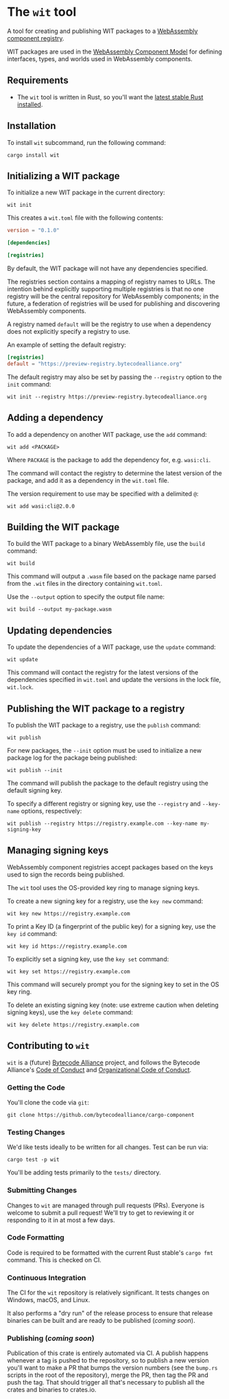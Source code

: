 # The `wit` tool

A tool for creating and publishing WIT packages to a [WebAssembly component
registry](https://warg.io/).

WIT packages are used in the [WebAssembly Component Model](https://github.com/WebAssembly/component-model/)
for defining interfaces, types, and worlds used in WebAssembly components.

## Requirements

* The `wit` tool is written in Rust, so you'll want the [latest stable Rust
  installed](https://www.rust-lang.org/tools/install).

## Installation

To install `wit` subcommand, run the following command:

```
cargo install wit
```

## Initializing a WIT package

To initialize a new WIT package in the current directory:

```
wit init
```

This creates a `wit.toml` file with the following contents:

```toml
version = "0.1.0"

[dependencies]

[registries]
```

By default, the WIT package will not have any dependencies specified.

The registries section contains a mapping of registry names to URLs. The
intention behind explicitly supporting multiple registries is that no one
registry will be the central repository for WebAssembly components; in the
future, a federation of registries will be used for publishing and discovering
WebAssembly components.

A registry named `default` will be the registry to use when a dependency does
not explicitly specify a registry to use.

An example of setting the default registry:

```toml
[registries]
default = "https://preview-registry.bytecodealliance.org"
```

The default registry may also be set by passing the `--registry` option to the
`init` command:

```
wit init --registry https://preview-registry.bytecodealliance.org
```

## Adding a dependency

To add a dependency on another WIT package, use the `add` command:

```
wit add <PACKAGE>
```

Where `PACKAGE` is the package to add the dependency for, e.g. `wasi:cli`.

The command will contact the registry to determine the latest version of the
package, and add it as a dependency in the `wit.toml` file.

The version requirement to use may be specified with a delimited `@`:

```
wit add wasi:cli@2.0.0
```

## Building the WIT package

To build the WIT package to a binary WebAssembly file, use the `build` command:

```
wit build
```

This command will output a `.wasm` file based on the package name parsed from
the `.wit` files in the directory containing `wit.toml`.

Use the `--output` option to specify the output file name:

```
wit build --output my-package.wasm
```

## Updating dependencies

To update the dependencies of a WIT package, use the `update` command:

```
wit update
```

This command will contact the registry for the latest versions of the
dependencies specified in `wit.toml` and update the versions in the lock file,
`wit.lock`.

## Publishing the WIT package to a registry

To publish the WIT package to a registry, use the `publish` command:

```
wit publish
```

For new packages, the `--init` option must be used to initialize a new package
log for the package being published:

```
wit publish --init
```

The command will publish the package to the default registry using the default
signing key.

To specify a different registry or signing key, use the `--registry` and
`--key-name` options, respectively:

```
wit publish --registry https://registry.example.com --key-name my-signing-key
```

## Managing signing keys

WebAssembly component registries accept packages based on the keys used to sign
the records being published.

The `wit` tool uses the OS-provided key ring to manage signing keys.

To create a new signing key for a registry, use the `key new` command:

```
wit key new https://registry.example.com
```

To print a Key ID (a fingerprint of the public key) for a signing key, use the
`key id` command:

```
wit key id https://registry.example.com
```

To explicitly set a signing key, use the `key set` command:

```
wit key set https://registry.example.com
```

This command will securely prompt you for the signing key to set in the OS key
ring.

To delete an existing signing key (note: use extreme caution when deleting
signing keys), use the `key delete` command:

```
wit key delete https://registry.example.com
```

## Contributing to `wit`

`wit` is a (future) [Bytecode Alliance](https://bytecodealliance.org/)
project, and follows the Bytecode Alliance's [Code of Conduct](CODE_OF_CONDUCT.md)
and [Organizational Code of Conduct](ORG_CODE_OF_CONDUCT.md).

### Getting the Code

You'll clone the code via `git`:

```
git clone https://github.com/bytecodealliance/cargo-component
```

### Testing Changes

We'd like tests ideally to be written for all changes. Test can be run via:

```
cargo test -p wit
```

You'll be adding tests primarily to the `tests/` directory.

### Submitting Changes

Changes to `wit` are managed through pull requests (PRs). Everyone
is welcome to submit a pull request! We'll try to get to reviewing it or
responding to it in at most a few days.

### Code Formatting

Code is required to be formatted with the current Rust stable's `cargo fmt`
command. This is checked on CI.

### Continuous Integration

The CI for the `wit` repository is relatively significant. It tests
changes on Windows, macOS, and Linux.

It also performs a "dry run" of the release process to ensure that release
binaries can be built and are ready to be published (_coming soon_).

### Publishing (_coming soon_)

Publication of this crate is entirely automated via CI. A publish happens
whenever a tag is pushed to the repository, so to publish a new version you'll
want to make a PR that bumps the version numbers (see the `bump.rs` scripts in
the root of the repository), merge the PR, then tag the PR and push the tag.
That should trigger all that's necessary to publish all the crates and binaries
to crates.io.
